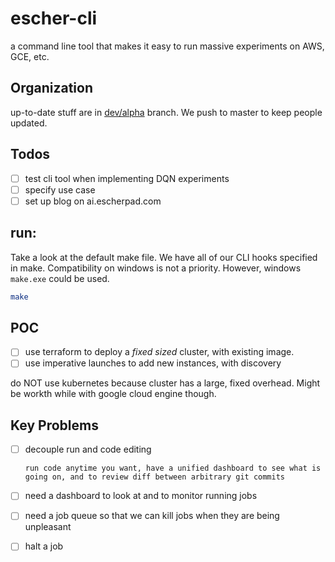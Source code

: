 # escher-cli

a command line tool that makes it easy to run massive experiments on AWS, GCE, etc.

## Organization

up-to-date stuff are in [dev/alpha](tree/dev/alpha) branch. We push to master to keep people updated.

## Todos

- [ ] test cli tool when implementing DQN experiments
- [ ] specify use case
- [ ] set up blog on ai.escherpad.com

## run: 

Take a look at the default make file. We have all of our CLI hooks specified in make. Compatibility on windows is not a priority. However, windows `make.exe` could be used.

```bash
make
```

## POC

- [ ] use terraform to deploy a *fixed sized* cluster, with existing image.
- [ ] use imperative launches to add new instances, with discovery

do NOT use kubernetes because cluster has a large, fixed overhead. Might be workth while with google cloud engine though.

## Key Problems

- [ ] decouple run and code editing

      run code anytime you want, have a unified dashboard to see what is going on, and to review diff between arbitrary git commits

- [ ] need a dashboard to look at and to monitor running jobs

- [ ] need a job queue so that we can kill jobs when they are being unpleasant

- [ ] halt a job
